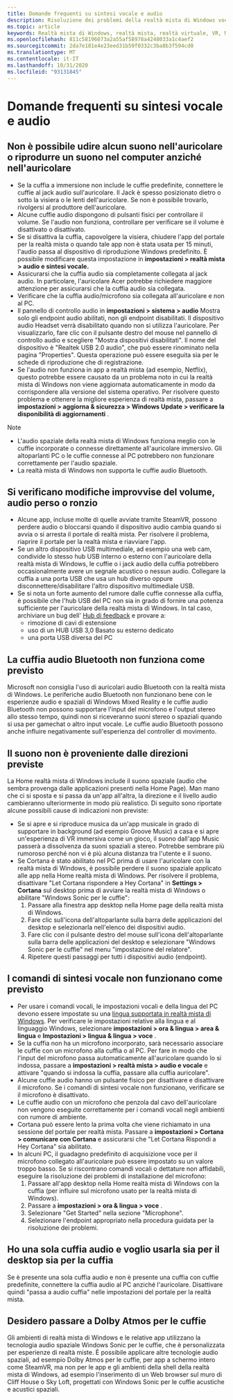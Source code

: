 ```yaml
---
title: Domande frequenti su sintesi vocale e audio
description: Risoluzione dei problemi della realtà mista di Windows vocale e audio che va oltre la documentazione standard del supporto clienti.
ms.topic: article
keywords: Realtà mista di Windows, realtà mista, realtà virtuale, VR, MR, risoluzione dei problemi, errori, guida, supporto tecnico, problemi audio, problemi di sintesi vocale
ms.openlocfilehash: 811c58196073a2a55af58978a4248033a1c4aef2
ms.sourcegitcommit: 2da7e181e4e23eed31b59f0332c3ba8b3f594cd0
ms.translationtype: MT
ms.contentlocale: it-IT
ms.lasthandoff: 10/31/2020
ms.locfileid: "93131845"
---
```

# <a name="speech-and-audio-faqs"></a>Domande frequenti su sintesi vocale e audio

## <a name="i-cant-hear-any-sound-in-my-headset-or-sound-is-playing-through-my-computer-instead-of-my-headset"></a>Non è possibile udire alcun suono nell'auricolare o riprodurre un suono nel computer anziché nell'auricolare

* Se la cuffia a immersione non include le cuffie predefinite, connettere le cuffie al jack audio sull'auricolare. Il Jack è spesso posizionato dietro o sotto la visiera o le lenti dell'auricolare. Se non è possibile trovarlo, rivolgersi al produttore dell'auricolare.
* Alcune cuffie audio dispongono di pulsanti fisici per controllare il volume. Se l'audio non funziona, controllare per verificare se il volume è disattivato o disattivato.
* Se si disattiva la cuffia, capovolgere la visiera, chiudere l'app del portale per la realtà mista o quando tale app non è stata usata per 15 minuti, l'audio passa al dispositivo di riproduzione Windows predefinito. È possibile modificare questa impostazione in **impostazioni > realtà mista > audio e sintesi vocale.**
* Assicurarsi che la cuffia audio sia completamente collegata al jack audio. In particolare, l'auricolare Acer potrebbe richiedere maggiore attenzione per assicurarsi che la cuffia audio sia collegata.
* Verificare che la cuffia audio/microfono sia collegata all'auricolare e non al PC.
* Il pannello di controllo audio in **impostazioni > sistema > audio** Mostra solo gli endpoint audio abilitati, non gli endpoint disabilitati. Il dispositivo audio Headset verrà disabilitato quando non si utilizza l'auricolare. Per visualizzarlo, fare clic con il pulsante destro del mouse nel pannello di controllo audio e scegliere "Mostra dispositivi disabilitati". Il nome del dispositivo è "Realtek USB 2.0 audio", che può essere rinominato nella pagina "Properties". Questa operazione può essere eseguita sia per le schede di riproduzione che di registrazione.
* Se l'audio non funziona in app a realtà mista (ad esempio, Netflix), questo potrebbe essere causato da un problema noto in cui la realtà mista di Windows non viene aggiornata automaticamente in modo da corrispondere alla versione del sistema operativo. Per risolvere questo problema e ottenere la migliore esperienza di realtà mista, passare a **impostazioni > aggiorna & sicurezza > Windows Update > verificare la disponibilità di aggiornamenti** .

> [!NOTE]
> * L'audio spaziale della realtà mista di Windows funziona meglio con le cuffie incorporate o connesse direttamente all'auricolare immersivo. Gli altoparlanti PC o le cuffie connesse al PC potrebbero non funzionare correttamente per l'audio spaziale.
> * La realtà mista di Windows non supporta le cuffie audio Bluetooth.

## <a name="im-experiencing-sudden-volume-changes-lost-audio-or-buzzing"></a>Si verificano modifiche improvvise del volume, audio perso o ronzio

* Alcune app, incluse molte di quelle avviate tramite SteamVR, possono perdere audio o bloccarsi quando il dispositivo audio cambia quando si avvia o si arresta il portale di realtà mista. Per risolvere il problema, riaprire il portale per la realtà mista e riavviare l'app.
* Se un altro dispositivo USB multimediale, ad esempio una web cam, condivide lo stesso hub USB interno o esterno con l'auricolare della realtà mista di Windows, le cuffie o i jack audio della cuffia potrebbero occasionalmente avere un segnale acustico o nessun audio. Collegare la cuffia a una porta USB che usa un hub diverso oppure disconnettere/disabilitare l'altro dispositivo multimediale USB.
* Se si nota un forte aumento del rumore dalle cuffie connesse alla cuffia, è possibile che l'hub USB del PC non sia in grado di fornire una potenza sufficiente per l'auricolare della realtà mista di Windows. In tal caso, archiviare un bug dell' [Hub di feedback](https://docs.microsoft.com/hololens/hololens-feedback) e provare a:
    * rimozione di cavi di estensione
    * uso di un HUB USB 3,0 Basato su esterno dedicato
    * una porta USB diversa del PC

## <a name="my-bluetooth-audio-headset-isnt-working-as-expected"></a>La cuffia audio Bluetooth non funziona come previsto

Microsoft non consiglia l'uso di auricolari audio Bluetooth con la realtà mista di Windows. Le periferiche audio Bluetooth non funzionano bene con le esperienze audio e spaziali di Windows Mixed Reality e le cuffie audio Bluetooth non possono supportare l'input del microfono e l'output stereo allo stesso tempo, quindi non si riceveranno suoni stereo o spaziali quando si usa per gamechat o altro input vocale. Le cuffie audio Bluetooth possono anche influire negativamente sull'esperienza del controller di movimento.

## <a name="sound-isnt-coming-from-expected-directions"></a>Il suono non è proveniente dalle direzioni previste

La Home realtà mista di Windows include il suono spaziale (audio che sembra provenga dalle applicazioni presenti nella Home Page). Man mano che ci si sposta e si passa da un'app all'altra, la direzione e il livello audio cambieranno ulteriormente in modo più realistico. Di seguito sono riportate alcune possibili cause di indicazioni non previste:

* Se si apre e si riproduce musica da un'app musicale in grado di supportare in background (ad esempio Groove Music) a casa e si apre un'esperienza di VR immersiva come un gioco, il suono dall'app Music passerà a dissolvenza da suoni spaziali a stereo. Potrebbe sembrare più rumoroso perché non vi è più alcuna distanza tra l'utente e il suono.
* Se Cortana è stato abilitato nel PC prima di usare l'auricolare con la realtà mista di Windows, è possibile perdere il suono spaziale applicato alle app nella Home realtà mista di Windows. Per risolvere il problema, disattivare "Let Cortana rispondere a Hey Cortana" in **Settings > Cortana** sul desktop prima di avviare la realtà mista di Windows o abilitare "Windows Sonic per le cuffie":
    1. Passare alla finestra app desktop nella Home page della realtà mista di Windows.
    2. Fare clic sull'icona dell'altoparlante sulla barra delle applicazioni del desktop e selezionarla nell'elenco dei dispositivi audio.
    3. Fare clic con il pulsante destro del mouse sull'icona dell'altoparlante sulla barra delle applicazioni del desktop e selezionare "Windows Sonic per le cuffie" nel menu "impostazione del relatore".
    4. Ripetere questi passaggi per tutti i dispositivi audio (endpoint).

## <a name="speech-commands-are-not-working-as-expected"></a>I comandi di sintesi vocale non funzionano come previsto

* Per usare i comandi vocali, le impostazioni vocali e della lingua del PC devono essere impostate su una [lingua supportata in realtà mista di Windows](https://support.microsoft.com/help/4039262/windows-10-mixed-reality-setup-faq#Languages). Per verificare le impostazioni relative alla lingua e al linguaggio Windows, selezionare **impostazioni > ora & lingua > area & lingua** e **Impostazioni > lingua & lingua > voce** .
* Se la cuffia non ha un microfono incorporato, sarà necessario associare le cuffie con un microfono alla cuffia o al PC. Per fare in modo che l'input del microfono passa automaticamente all'auricolare quando lo si indossa, passare a **impostazioni > realtà mista > audio e vocale** e attivare "quando si indossa la cuffia, passare alla cuffia auricolare".
* Alcune cuffie audio hanno un pulsante fisico per disattivare e disattivare il microfono. Se i comandi di sintesi vocale non funzionano, verificare se il microfono è disattivato.
* Le cuffie audio con un microfono che penzola dal cavo dell'auricolare non vengono eseguite correttamente per i comandi vocali negli ambienti con rumore di ambiente.
* Cortana può essere lento la prima volta che viene richiamato in una sessione del portale per realtà mista. Passare a **impostazioni > Cortana > comunicare con Cortana** e assicurarsi che "Let Cortana Rispondi a Hey Cortana" sia abilitato.
* In alcuni PC, il guadagno predefinito di acquisizione voce per il microfono collegato all'auricolare può essere impostato su un valore troppo basso. Se si riscontrano comandi vocali o dettature non affidabili, eseguire la risoluzione dei problemi di installazione del microfono:
    1. Passare all'app desktop nella Home realtà mista di Windows con la cuffia (per influire sul microfono usato per la realtà mista di Windows).
    2. Passare a **impostazioni > ora & lingua > voce** .
    3. Selezionare "Get Started" nella sezione "Microphone".
    4. Selezionare l'endpoint appropriato nella procedura guidata per la risoluzione dei problemi.

## <a name="i-only-have-one-audio-headset-and-i-want-to-use-it-for-both-desktop-and-my-headset"></a>Ho una sola cuffia audio e voglio usarla sia per il desktop sia per la cuffia

Se è presente una sola cuffia audio e non è presente una cuffia con cuffie predefinite, connettere la cuffia audio al PC anziché l'auricolare. Disattivare quindi "passa a audio cuffia" nelle impostazioni del portale per la realtà mista.

## <a name="i-want-to-switch-to-dolby-atmos-for-headphones"></a>Desidero passare a Dolby Atmos per le cuffie

Gli ambienti di realtà mista di Windows e le relative app utilizzano la tecnologia audio spaziale Windows Sonic per le cuffie, che è personalizzata per esperienze di realtà miste. È possibile applicare altre tecnologie audio spaziali, ad esempio Dolby Atmos per le cuffie, per app a schermo intero come SteamVR, ma non per le app e gli ambienti della shell della realtà mista di Windows, ad esempio l'inserimento di un Web browser sul muro di Cliff House o Sky Loft, progettati con Windows Sonic per le cuffie acustiche e acustici spaziali.
